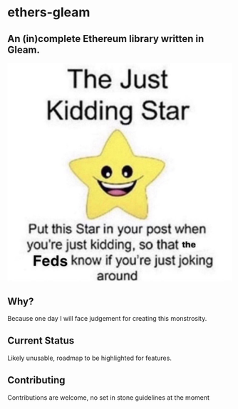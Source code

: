 # ethers-gleam
## An (in)complete Ethereum library written in Gleam.
![Just kidding star to let the feds know you are joking!](media/justkiddingstar.jpg)

## Why?
Because one day I will face judgement for creating this monstrosity.

## Current Status
Likely unusable, roadmap to be highlighted for features.

## Contributing
Contributions are welcome, no set in stone guidelines at the moment